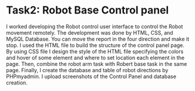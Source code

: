 # Task2: Robot Base Control panel
I worked developing the Robot control user interface to control the Robot movement remotely. The development was done by HTML, CSS, and MySQL Database. You can move the report in the four direction and make it stop. I used the HTML file to build the structure of the control panel page. By using CSS file I design the style of the HTML file specifying the colors and hover of some element and where to set location each element in the page. Then, combine the robot arm task with Robert base task in the same page. Finally, I create the database and table of robot directions by PHPmyadmin. I upload screenshots of the Control Panel and database creation.
